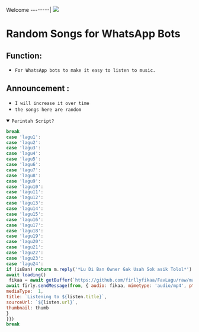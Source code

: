 Welcome
--------|
![](https://media1.tenor.com/m/HNcG3X-Og7wAAAAC/welcome-anime.gif)

# Random Songs for WhatsApp Bots 
## Function:
- `For WhatsApp bots to make it easy to listen to music.`

## Announcement :
- `I will increase it over time`
- `the songs here are random`

<details open><summary><code>Perintah Script?</code></summary>

```js
break
case 'lagu1':
case 'lagu2':
case 'lagu3':
case 'lagu4':
case 'lagu5':
case 'lagu6':
case 'lagu7':
case 'lagu8':
case 'lagu9':
case 'lagu10':
case 'lagu11':
case 'lagu12':
case 'lagu13':
case 'lagu14':
case 'lagu15':
case 'lagu16':
case 'lagu17':
case 'lagu18':
case 'lagu19':
case 'lagu20':
case 'lagu21':
case 'lagu22':
case 'lagu23':
case 'lagu24':
if (isBan) return m.reply('*Lu Di Ban Owner Gak Usah Sok asik Tolol*')
await loading()
 fikaa = await getBuffer(`https://github.com/firllyfikaa/FavLagu/raw/master/${command}.mp3`)
await firly.sendMessage(from, { audio: fikaa, mimetype: 'audio/mp4', ptt: true, contextInfo:{  externalAdReply: { showAdAttribution: true,
mediaType:  1,
title: `Listening to ${listen.title}`,
sourceUrl: `${listen.url}`, 
thumbnail: thumb
}
}})
break
```
</details>
